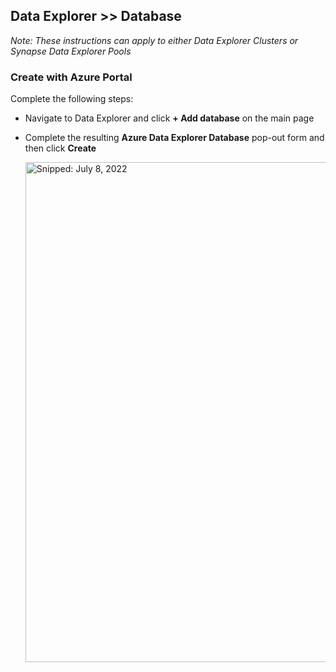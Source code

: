 ## Data Explorer >> Database
_Note: These instructions can apply to either Data Explorer Clusters or Synapse Data Explorer Pools_

### Create with Azure Portal

Complete the following steps:

* Navigate to Data Explorer and click **+ Add database** on the main page
* Complete the resulting **Azure Data Explorer Database** pop-out form and then click **Create**
  
  <img src="https://user-images.githubusercontent.com/44923999/178294501-96d06134-e93c-4bd6-ba67-414c6be5841c.png" width="800" title="Snipped: July 8, 2022" />
